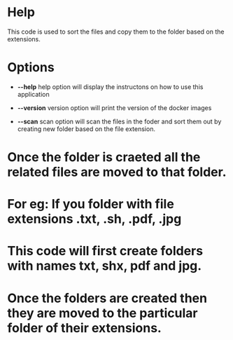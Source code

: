 # Help
This code is used to sort the files and copy them to the folder based on the extensions.

# Options

* **--help**
  help option will display the instructons on how to use this application

* **--version**
  version option will print the version of the docker images

* **--scan**
  scan option will scan the files in the foder and sort them out by creating new folder based on the file extension.

# Once the folder is craeted all the related files are moved to that folder.
# For eg: If you folder with file extensions .txt, .sh, .pdf, .jpg 
# This code will first create folders with names txt, shx, pdf and jpg.
# Once the folders are created then they are moved to the particular folder of their extensions.
